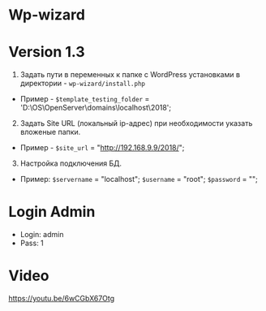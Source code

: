 # Wp-wizard
# Version 1.3
1. Задать пути в переменных к папке с WordPress установками в директории - `wp-wizard/install.php`
- Пример - ```$template_testing_folder``` = 'D:\OS\OpenServer\domains\localhost\2018';

2. Задать Site URL (локальный ip-адрес) при необходимости указать вложеные папки.
- Пример - ```$site_url``` = "http://192.168.9.9/2018/";

3. Настройка подключения БД.
- Пример:
```$servername``` = "localhost";
```$username``` = "root";
```$password``` = "";

# Login Admin

- Login: admin
- Pass: 1

# Video
https://youtu.be/6wCGbX67Otg
